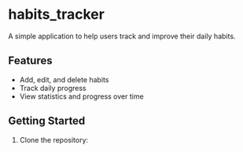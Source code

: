 # habits_tracker

A simple application to help users track and improve their daily habits.

## Features
- Add, edit, and delete habits
- Track daily progress
- View statistics and progress over time

## Getting Started

1. Clone the repository:
